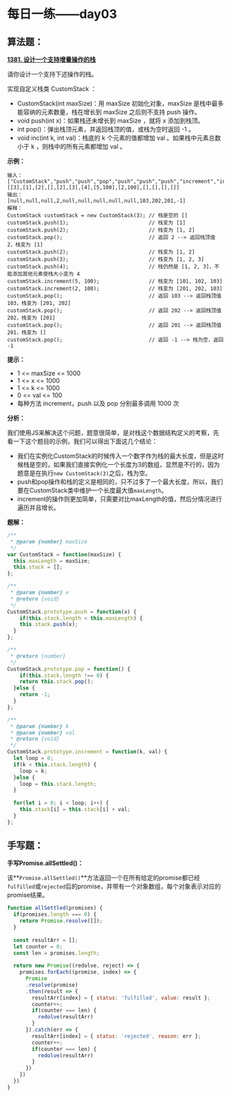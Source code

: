 # 每日一练——day03



## 算法题：

**[1381. 设计一个支持增量操作的栈](https://leetcode-cn.com/problems/design-a-stack-with-increment-operation/)**

请你设计一个支持下述操作的栈。

实现自定义栈类 CustomStack ：

+ CustomStack(int maxSize)：用 maxSize 初始化对象，maxSize 是栈中最多能容纳的元素数量，栈在增长到 maxSize 之后则不支持 push 操作。
+ void push(int x)：如果栈还未增长到 maxSize ，就将 x 添加到栈顶。
+ int pop()：弹出栈顶元素，并返回栈顶的值，或栈为空时返回 -1 。
+ void inc(int k, int val)：栈底的 k 个元素的值都增加 val 。如果栈中元素总数小于 k ，则栈中的所有元素都增加 val 。

**示例：**

```
输入：
["CustomStack","push","push","pop","push","push","push","increment","increment","pop","pop","pop","pop"]
[[3],[1],[2],[],[2],[3],[4],[5,100],[2,100],[],[],[],[]]
输出：
[null,null,null,2,null,null,null,null,null,103,202,201,-1]
解释：
CustomStack customStack = new CustomStack(3); // 栈是空的 []
customStack.push(1);                          // 栈变为 [1]
customStack.push(2);                          // 栈变为 [1, 2]
customStack.pop();                            // 返回 2 --> 返回栈顶值 2，栈变为 [1]
customStack.push(2);                          // 栈变为 [1, 2]
customStack.push(3);                          // 栈变为 [1, 2, 3]
customStack.push(4);                          // 栈仍然是 [1, 2, 3]，不能添加其他元素使栈大小变为 4
customStack.increment(5, 100);                // 栈变为 [101, 102, 103]
customStack.increment(2, 100);                // 栈变为 [201, 202, 103]
customStack.pop();                            // 返回 103 --> 返回栈顶值 103，栈变为 [201, 202]
customStack.pop();                            // 返回 202 --> 返回栈顶值 202，栈变为 [201]
customStack.pop();                            // 返回 201 --> 返回栈顶值 201，栈变为 []
customStack.pop();                            // 返回 -1 --> 栈为空，返回 -1
```

**提示：**

+ 1 <= maxSize <= 1000
+ 1 <= x <= 1000
+ 1 <= k <= 1000
+ 0 <= val <= 100
+ 每种方法 increment，push 以及 pop 分别最多调用 1000 次

**分析：**

我们使用JS来解决这个问题，题意很简单，是对栈这个数据结构定义的考察，先看一下这个题目的示例，我们可以得出下面这几个结论：

+ 我们在实例化CustomStack的时候传入一个数字作为栈的最大长度，但是这时候栈是空的，如果我们直接实例化一个长度为3的数组，显然是不行的，因为题意是在执行`new CustomStack(3)`之后，栈为空。
+ push和pop操作和栈的定义是相同的，只不过多了一个最大长度，所以，我们要在CustomStack类中维护一个长度最大值`maxLength`。
+ increment的操作则更加简单，只需要对比maxLength的值，然后分情况进行遍历并且增长。

**题解：**

```javascript
/**
 * @param {number} maxSize
 */
var CustomStack = function(maxSize) {
  this.maxLength = maxSize;
  this.stack = [];
};

/** 
 * @param {number} x
 * @return {void}
 */
CustomStack.prototype.push = function(x) {
	if(this.stack.length < this.maxLength) {
    this.stack.push(x);
  }
};

/**
 * @return {number}
 */
CustomStack.prototype.pop = function() {
	if(this.stack.length !== 0) {
    return this.stack.pop();
  }else {
    return -1;
  }
};

/** 
 * @param {number} k 
 * @param {number} val
 * @return {void}
 */
CustomStack.prototype.increment = function(k, val) {
  let loop = 0;
  if(k < this.stack.length) {
    loop = k;
  }else {
    loop = this.stack.length;
  }
  
  for(let i = 0; i < loop; i++) {
    this.stack[i] = this.stack[i] + val;
  }
};
```



## 手写题：

**手写Promise.allSettled()：**

该**`Promise.allSettled()`**方法返回一个在所有给定的promise都已经`fulfilled`或`rejected`后的promise，并带有一个对象数组，每个对象表示对应的promise结果。

```javascript
function allSettled(promises) {
  if(promises.length === 0) {
    return Promise.resolve([]);
  }
  
  const resultArr = [];
  let counter = 0;
  const len = promises.length;
  
  return new Promise((redolve, reject) => {
    promises.forEach((promise, index) => {
      Promise
      .resolve(promise)
      .then(result => {
        resultArr[index] = { status: 'fulfilled', value: result };
        counter++;
        if(counter === len) {
          redolve(resultArr)
        }
      }).catch(err => {
        resultArr[index] = { status: 'rejected', reason: err };
        counter++;
        if(counter === len) {
          redolve(resultArr)
        }
      })
    })
  })
}
```

